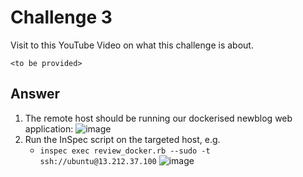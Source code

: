 # Challenge 3 

Visit to this YouTube Video on what this challenge is about. 
```
<to be provided>
```

## Answer
1. The remote host should be running our dockerised newblog web application:
![image](https://user-images.githubusercontent.com/71627887/95154591-bfee9300-07c4-11eb-816f-cc056df90483.png)
1. Run the InSpec script on the targeted host, e.g. 
	* `inspec exec review_docker.rb --sudo -t ssh://ubuntu@13.212.37.100`
![image](https://user-images.githubusercontent.com/71627887/95154568-afd6b380-07c4-11eb-8119-0bde432bb917.png)



